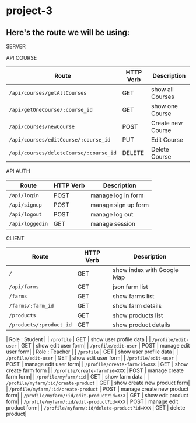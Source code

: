 # project-3

## Here's the route we will be using:


SERVER 

API COURSE

|   Route   | HTTP Verb |   Description   |
|-----------|-----------|-----------------|
| `/api/courses/getAllCourses` |    GET    | show all Courses |
| `/api/getOneCourse/:course_id` |    GET    | show one Course |
| `/api/courses/newCourse` |    POST    | Create new Course |
| `/api/courses/editCourse/:course_id` |    PUT    | Edit Course |
| `/api/courses/deleteCourse/:course_id` |    DELETE   | Delete Course |


API AUTH

|   Route   | HTTP Verb |   Description   |
|-----------|-----------|-----------------|
| `/api/login` |    POST   | manage log in form |
| `/api/signup` |    POST   | manage sign up form |
| `/api/logout` |    POST   | manage log out |
| `/api/loggedin` |    GET   | manage session |

CLIENT

|   Route   | HTTP Verb |   Description   |
|-----------|-----------|-----------------|
| `/` |    GET    | show index with Google Map |
| `/api/farms` |    GET   | json farm list |
| `/farms` |    GET   | show farms list |
| `/farms/:farm_id`|    GET   | show farm details|
| `/products` |    GET   | show products list |
| `/products/:product_id`|    GET   | show product details|

|  Role : Student                          |
| `/profile` |    GET    | show user profile data |
| `/profile/edit-user` |    GET    | show edit user form|
| `/profile/edit-user` |    POST    | manage edit user form|
|  Role : Teacher                           |
| `/profile` |    GET    | show user profile data |
| `/profile/edit-user` |    GET    | show edit user form|
| `/profile/edit-user` |    POST    | manage edit user form|
| `/profile/create-farm?id=XXX` |    GET    | show create farm form |
| `/profile/create-farm?id=XXX` |    POST   | manage create farm form|
| `/profile/myfarm/:id` |    GET    | show farm data |
| `/profile/myfarm/:id/create-product` |    GET    | show create new product form|
| `/profile/myfarm/:id/create-product` |    POST   | manage create new product form|
| `/profile/myfarm/:id/edit-product?id=XXX` |    GET    | show edit product form|
| `/profile/myfarm/:id/edit-product?id=XXX` |    POST   | manage edit product form|
| `/profile/myfarm/:id/delete-product?id=XXX` |    GET    | delete product|
